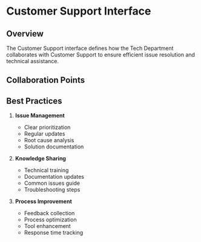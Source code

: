 # Customer Support Interface

<script setup>
import { ref } from 'vue'

const activities = ref([
  {
    activity: 'Bug Triage',
    frequency: 'Daily',
    participants: 'Tech Team, Support Team',
    deliverables: 'Issue Resolution'
  },
  {
    activity: 'Technical Support',
    frequency: 'Daily',
    participants: 'Tech Team, Support Team',
    deliverables: 'Support Documentation'
  },
  {
    activity: 'Feature Requests',
    frequency: 'Weekly',
    participants: 'Tech Leads, Support Team',
    deliverables: 'Request Assessment'
  },
  {
    activity: 'Knowledge Base',
    frequency: 'Monthly',
    participants: 'Tech Team, Support Team',
    deliverables: 'Technical Articles'
  }
])
</script>

## Overview

The Customer Support interface defines how the Tech Department collaborates with Customer Support to ensure efficient issue resolution and technical assistance.

<PCard class="my-4">
  <template #title>
    Key Activities
  </template>
  <template #content>
    <PDataTable :value="activities" class="mt-3">
      <PColumn field="activity" header="Activity"></PColumn>
      <PColumn field="frequency" header="Frequency"></PColumn>
      <PColumn field="participants" header="Participants"></PColumn>
      <PColumn field="deliverables" header="Deliverables"></PColumn>
    </PDataTable>
  </template>
</PCard>

## Collaboration Points

<div class="grid">
  <div class="col-6">
    <PCard>
      <template #title>Support Activities</template>
      <template #content>
        <ul class="list-none p-0">
          <li><i class="pi pi-check"></i> Bug triage</li>
          <li><i class="pi pi-check"></i> Technical issue resolution</li>
          <li><i class="pi pi-check"></i> Feature request assessment</li>
        </ul>
      </template>
    </PCard>
  </div>
  <div class="col-6">
    <PCard>
      <template #title>Communication Channels</template>
      <template #content>
        <ul class="list-none p-0">
          <li><i class="pi pi-ticket"></i> Support ticket system</li>
          <li><i class="pi pi-calendar"></i> Status update meetings</li>
          <li><i class="pi pi-book"></i> Knowledge base maintenance</li>
        </ul>
      </template>
    </PCard>
  </div>
</div>

## Best Practices

1. **Issue Management**
   - Clear prioritization
   - Regular updates
   - Root cause analysis
   - Solution documentation

2. **Knowledge Sharing**
   - Technical training
   - Documentation updates
   - Common issues guide
   - Troubleshooting steps

3. **Process Improvement**
   - Feedback collection
   - Process optimization
   - Tool enhancement
   - Response time tracking
